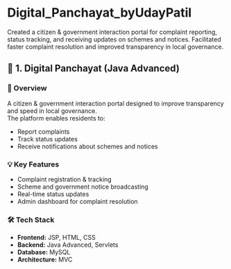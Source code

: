 # Digital_Panchayat_byUdayPatil
Created a citizen &  government interaction portal for complaint reporting, status tracking, and receiving updates on schemes and notices. Facilitated faster complaint resolution and improved transparency in local governance.


## 📌 1. Digital Panchayat (Java Advanced)

### 📝 Overview
A citizen & government interaction portal designed to improve transparency and speed in local governance.  
The platform enables residents to:
- Report complaints
- Track status updates
- Receive notifications about schemes and notices

### 💡 Key Features
- Complaint registration & tracking
- Scheme and government notice broadcasting
- Real-time status updates
- Admin dashboard for complaint resolution

### 🛠 Tech Stack
- **Frontend:** JSP, HTML, CSS
- **Backend:** Java Advanced, Servlets
- **Database:** MySQL
- **Architecture:** MVC
